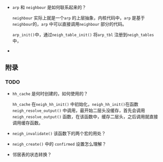 * `arp` 和 `neighbour` 是如何联系起来的？

  `neighbour` 实际上就是一个`arp` 的上层抽象，内核代码中，`arp` 是基于 `neighbour`的，`arp` 中可以直接调用`neighbour` 部分的代码。

  `arp_init()`中，通过`neigh_table_init()` 将`arp_tbl` 注册到`neigh_tables` 中，

* 









## 附录

### TODO

* `hh_cache` 是何时创建的，如何使用的？

  `hh_cache` 在`neigh_hh_init()` 中初始化，`neigh_hh_init()`在函数 `neigh_resolve_output()` 中调用，最开始二层头没缓存，首先会调用`neigh_resolve_output()` 函数，在该函数中，缓存二层头，之后调用就直接调用缓存函数。

* `neigh_invalidate()` 该函数下的两个宏的用处？

* `neigh_create()` 中的 `confirmed` 设置怎么理解？

* 邻居表的状态转换？